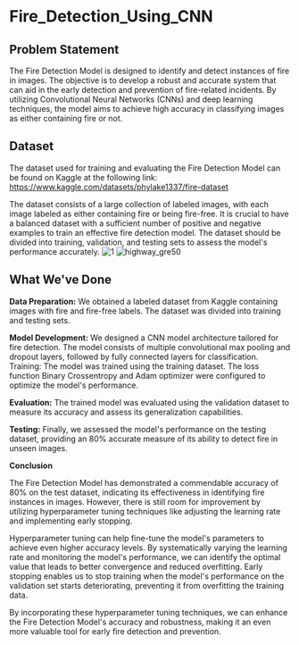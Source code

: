# Fire_Detection_Using_CNN

## Problem Statement

The Fire Detection Model is designed to identify and detect instances of fire in images. The objective is to develop a robust and accurate system that can aid in the early detection and prevention of fire-related incidents. By utilizing Convolutional Neural Networks (CNNs) and deep learning techniques, the model aims to achieve high accuracy in classifying images as either containing fire or not.

## Dataset

The dataset used for training and evaluating the Fire Detection Model can be found on Kaggle at the following link: https://www.kaggle.com/datasets/phylake1337/fire-dataset

The dataset consists of a large collection of labeled images, with each image labeled as either containing fire or being fire-free. It is crucial to have a balanced dataset with a sufficient number of positive and negative examples to train an effective fire detection model. The dataset should be divided into training, validation, and testing sets to assess the model's performance accurately.
![1](https://github.com/Paragg99/Fire_Detection_Using_CNN/assets/91948118/e7fec990-91e6-431c-ba83-c4ae4cd9c736)
![highway_gre50](https://github.com/Paragg99/Fire_Detection_Using_CNN/assets/91948118/74cf9f1f-1f02-4d02-a302-466e13c310f0)


## What We've Done

**Data Preparation:** We obtained a labeled dataset from Kaggle containing images with fire and fire-free labels. The dataset was divided into training and testing sets.

**Model Development:** We designed a CNN model architecture tailored for fire detection. The model consists of multiple convolutional max pooling and dropout layers, followed by fully connected layers for classification.
Training: The model was trained using the training dataset. The loss function Binary Crossentropy and Adam optimizer were configured to optimize the model's performance.

**Evaluation:** The trained model was evaluated using the validation dataset to measure its accuracy and assess its generalization capabilities.

**Testing:** Finally, we assessed the model's performance on the testing dataset, providing an 80% accurate measure of its ability to detect fire in unseen images.

**Conclusion**

The Fire Detection Model has demonstrated a commendable accuracy of 80% on the test dataset, indicating its effectiveness in identifying fire instances in images. However, there is still room for improvement by utilizing hyperparameter tuning techniques like adjusting the learning rate and implementing early stopping.

Hyperparameter tuning can help fine-tune the model's parameters to achieve even higher accuracy levels. By systematically varying the learning rate and monitoring the model's performance, we can identify the optimal value that leads to better convergence and reduced overfitting. Early stopping enables us to stop training when the model's performance on the validation set starts deteriorating, preventing it from overfitting the training data.

By incorporating these hyperparameter tuning techniques, we can enhance the Fire Detection Model's accuracy and robustness, making it an even more valuable tool for early fire detection and prevention.
